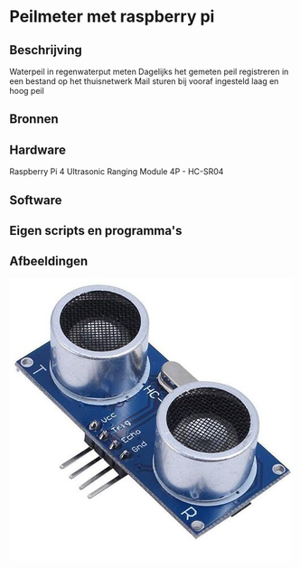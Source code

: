 # Peilmeter met raspberry pi
## Beschrijving
Waterpeil in regenwaterput meten
Dagelijks het gemeten peil registreren in een bestand op het thuisnetwerk
Mail sturen bij vooraf ingesteld laag en hoog peil
## Bronnen

## Hardware
Raspberry Pi 4
Ultrasonic Ranging Module 4P - HC-SR04
## Software
## Eigen scripts en programma's
## Afbeeldingen
![afbeelding sensor](images/1033.jpg)
